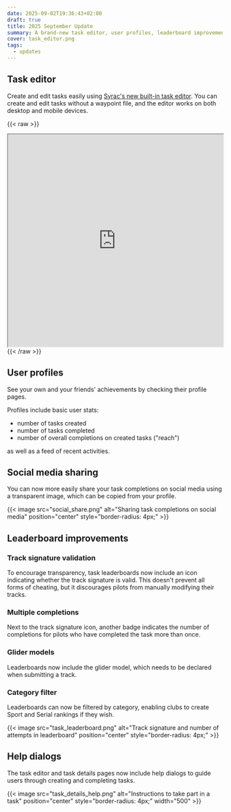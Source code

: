 ```yaml
---
date: 2025-09-02T19:36:43+02:00
draft: true
title: 2025 September Update
summary: A brand-new task editor, user profiles, leaderboard improvements, and more.
cover: task_editor.png
tags:
  - updates
---
```


## Task editor

Create and edit tasks easily using [Syrac's new built-in task editor](https://app.syrac.org/task/editor).
You can create and edit tasks without a waypoint file, and the editor works on both desktop and mobile devices.

{{< raw >}}
<div style="display: flex; width: 100%; height: 500px; flex-direction: column;">
  <iframe src="https://www.youtube.com/embed/JXYszf2mZXA?si=1WE3_1b4pd2-K7SO" style="width: 100%; height: 100%;" title="Syrac task editor demo" allow="accelerometer; autoplay; clipboard-write; encrypted-media; gyroscope; picture-in-picture; web-share" referrerpolicy="strict-origin-when-cross-origin" allowfullscreen></iframe>
</div>
{{< /raw >}}

## User profiles

See your own and your friends' achievements by checking their profile pages.

Profiles include basic user stats:

- number of tasks created
- number of tasks completed
- number of overall completions on created tasks ("reach")

as well as a feed of recent activities.

## Social media sharing

You can now more easily share your task completions on social media using a transparent image, which can be copied from your profile.

{{< image src="social_share.png" alt="Sharing task completions on social media" position="center" style="border-radius: 4px;" >}}

## Leaderboard improvements


### Track signature validation

To encourage transparency, task leaderboards now include an icon indicating whether the track signature is valid.
This doesn't prevent all forms of cheating, but it discourages pilots from manually modifying their tracks.

### Multiple completions

Next to the track signature icon, another badge indicates the number of completions for pilots who have completed the task more than once.

### Glider models

Leaderboards now include the glider model, which needs to be declared when submitting a track.

### Category filter

Leaderboards can now be filtered by category, enabling clubs to create Sport and Serial rankings if they wish.

{{< image src="task_leaderboard.png" alt="Track signature and number of attempts in leaderboard" position="center" style="border-radius: 4px;" >}}

## Help dialogs

The task editor and task details pages now include help dialogs to guide users through creating and completing tasks.

{{< image src="task_details_help.png" alt="Instructions to take part in a task" position="center" style="border-radius: 4px;" width="500" >}}

